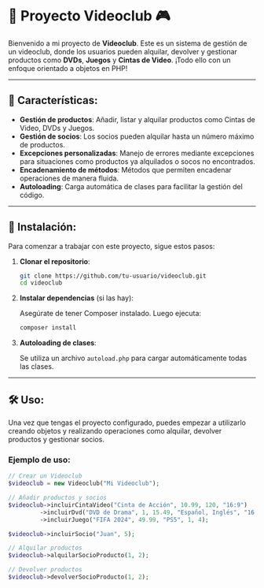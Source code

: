 # 📀 **Proyecto Videoclub** 🎮

Bienvenido a mi proyecto de **Videoclub**. Este es un sistema de gestión de un videoclub, donde los usuarios pueden alquilar, devolver y gestionar productos como **DVDs**, **Juegos** y **Cintas de Video**. ¡Todo ello con un enfoque orientado a objetos en PHP!

---

## 🚀 **Características**:

- **Gestión de productos**: Añadir, listar y alquilar productos como Cintas de Video, DVDs y Juegos.
- **Gestión de socios**: Los socios pueden alquilar hasta un número máximo de productos.
- **Excepciones personalizadas**: Manejo de errores mediante excepciones para situaciones como productos ya alquilados o socos no encontrados.
- **Encadenamiento de métodos**: Métodos que permiten encadenar operaciones de manera fluida.
- **Autoloading**: Carga automática de clases para facilitar la gestión del código.

---

## 🔧 **Instalación**:

Para comenzar a trabajar con este proyecto, sigue estos pasos:

1. **Clonar el repositorio**:

    ```bash
    git clone https://github.com/tu-usuario/videoclub.git
    cd videoclub
    ```

2. **Instalar dependencias** (si las hay):

    Asegúrate de tener Composer instalado. Luego ejecuta:

    ```bash
    composer install
    ```

3. **Autoloading de clases**:

    Se utiliza un archivo `autoload.php` para cargar automáticamente todas las clases.

---

## 🛠 **Uso**:

Una vez que tengas el proyecto configurado, puedes empezar a utilizarlo creando objetos y realizando operaciones como alquilar, devolver productos y gestionar socios.

### Ejemplo de uso:

```php
// Crear un Videoclub
$videoclub = new Videoclub("Mi Videoclub");

// Añadir productos y socios
$videoclub->incluirCintaVideo("Cinta de Acción", 10.99, 120, "16:9")
         ->incluirDvd("DVD de Drama", 1, 15.49, "Español, Inglés", "16:9")
         ->incluirJuego("FIFA 2024", 49.99, "PS5", 1, 4);

$videoclub->incluirSocio("Juan", 5);

// Alquilar productos
$videoclub->alquilarSocioProducto(1, 2);

// Devolver productos
$videoclub->devolverSocioProducto(1, 2);
